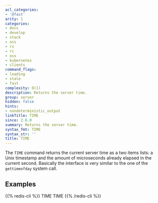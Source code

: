 ```yaml
---
acl_categories:
- '@fast'
arity: 1
categories:
- docs
- develop
- stack
- oss
- rs
- rc
- oss
- kubernetes
- clients
command_flags:
- loading
- stale
- fast
complexity: O(1)
description: Returns the server time.
group: server
hidden: false
hints:
- nondeterministic_output
linkTitle: TIME
since: 2.6.0
summary: Returns the server time.
syntax_fmt: TIME
syntax_str: ''
title: TIME
---
```

The `TIME` command returns the current server time as a two items lists: a Unix
timestamp and the amount of microseconds already elapsed in the current second.
Basically the interface is very similar to the one of the `gettimeofday` system
call.

## Examples

{{% redis-cli %}}
TIME
TIME
{{% /redis-cli %}}

